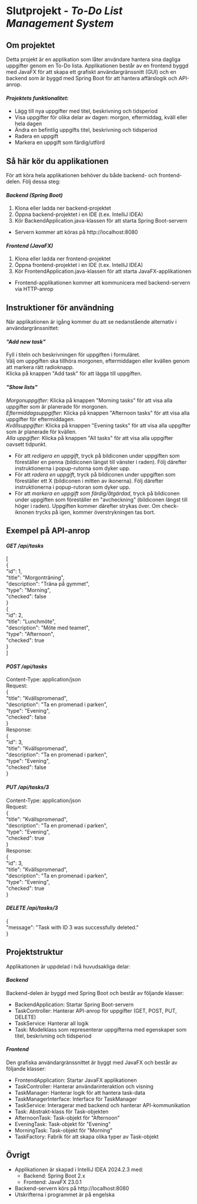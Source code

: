 # Slutprojekt - *To-Do List Management System*


## Om projektet
Detta projekt är en applikation som låter användare hantera sina dagliga uppgifter genom en To-Do lista. 
Applikationen består av en frontend byggd med JavaFX för att skapa ett grafiskt användargränssnitt (GUI) och en backend som är byggd med Spring Boot för att hantera affärslogik och API-anrop.

#### *Projektets funktionalitet:*
* Lägg till nya uppgifter med titel, beskrivning och tidsperiod
* Visa uppgifter för olika delar av dagen: morgon, eftermiddag, kväll eller hela dagen
* Ändra en befintlig uppgifts titel, beskrivning och tidsperiod
* Radera en uppgift
* Markera en uppgift som färdig/utförd

## Så här kör du applikationen
För att köra hela applikationen behöver du både backend- och frontend-delen. Följ dessa steg:

#### *Backend (Spring Boot)*
1. Klona eller ladda ner backend-projektet
2. Öppna backend-projektet i en IDE (t.ex. IntelliJ IDEA)
3. Kör BackendApplication.java-klassen för att starta Spring Boot-servern
* Servern kommer att köras på http://localhost:8080

#### *Frontend (JavaFX)*
1. Klona eller ladda ner frontend-projektet
2. Öppna frontend-projektet i en IDE (t.ex. IntelliJ IDEA)
3. Kör FrontendApplication.java-klassen för att starta JavaFX-applikationen
* Frontend-applikationen kommer att kommunicera med backend-servern via HTTP-anrop

## Instruktioner för användning
När applikationen är igång kommer du att se nedanstående alternativ i användargränssnittet:

#### *"Add new task"*<br>
Fyll i titeln och beskrivningen för uppgiften i formuläret.<br>
Välj om uppgiften ska tillhöra morgonen, eftermiddagen eller kvällen genom att markera rätt radioknapp.<br>
Klicka på knappen "Add task" för att lägga till uppgiften.

#### *"Show lists"*<br>
*Morgonuppgifter:* Klicka på knappen "Morning tasks" för att visa alla uppgifter som är planerade för morgonen.<br>
*Eftermiddagsuppgifter:* Klicka på knappen "Afternoon tasks" för att visa alla uppgifter för eftermiddagen.<br>
*Kvällsuppgifter:* Klicka på knappen "Evening tasks" för att visa alla uppgifter som är planerade för kvällen.<br>
*Alla uppgifter:* Klicka på knappen "All tasks" för att visa alla uppgifter oavsett tidpunkt.

* För att *redigera en uppgift*, tryck på bildiconen under uppgiften som föreställer en penna (bildiconen längst till vänster i raden). Följ därefter instruktionerna i popup-rutorna som dyker upp.
* För att *radera en uppgift*, tryck på bildiconen under uppgiften som föreställer ett X (bildiconen i mitten av ikonerna). Följ därefter instruktionerna i popup-rutoran som dyker upp.
* För att *markera en uppgift som färdig/åtgärdad*, tryck på bildiconen under uppgiften som föreställer en "avcheckning" (bildiconen längst till höger i raden). Uppgiften kommer därefter strykas över. Om check-iknonen trycks på igen, kommer överstrykningen tas bort.

## Exempel på API-anrop

#### *GET /api/tasks*<br>
[<br>
  {<br>
  "id": 1,<br>
    "title": "Morgonträning",<br>
    "description": "Träna på gymmet",<br>
    "type": "Morning",<br>
    "checked": false<br>
  }<br>
  {<br>
    "id": 2,<br>
    "title": "Lunchmöte",<br>
    "description": "Möte med teamet",<br>
    "type": "Afternoon",<br>
    "checked": true<br>
  }<br>
]<br>

#### *POST /api/tasks*<br>
Content-Type: application/json<br>
Request:<br>
{<br>
  "title": "Kvällspromenad",<br>
  "description": "Ta en promenad i parken",<br>
  "type": "Evening",<br>
  "checked": false<br>
}<br>
Response:<br>
{<br>
  "id": 3,<br>
  "title": "Kvällspromenad",<br>
  "description": "Ta en promenad i parken",<br>
  "type": "Evening",<br>
  "checked": false<br>
}<br>

#### *PUT /api/tasks/3*<br>
Content-Type: application/json<br>
Request:<br>
{<br>
  "title": "Kvällspromenad",<br>
  "description": "Ta en promenad i parken",<br>
  "type": "Evening",<br>
  "checked": true<br>
}<br>
Response:<br>
{<br>
  "id": 3,<br>
  "title": "Kvällspromenad",<br>
  "description": "Ta en promenad i parken",<br>
  "type": "Evening",<br>
  "checked": true<br>
}<br>

#### *DELETE /api/tasks/3* <br>
{<br>
  "message": "Task with ID 3 was successfully deleted."<br>
}<br>


## Projektstruktur
Applikationen är uppdelad i två huvudsakliga delar:

#### *Backend*
Backend-delen är byggd med Spring Boot och består av följande klasser:
* BackendApplication: Startar Spring Boot-servern
* TaskController: Hanterar API-anrop för uppgifter (GET, POST, PUT, DELETE)
* TaskService: Hanterar all logik
* Task: Modelklass som representerar uppgifterna med egenskaper som titel, beskrivning och tidsperiod

#### *Frontend*
Den grafiska användargränssnittet är byggt med JavaFX och består av följande klasser:
* FrontendApplication: Startar JavaFX applikationen
* TaskController: Hanterar användarinteraktion och visning
* TaskManager: Hanterar logik för att hantera task-data
* TaskManagerInterface: Interface för TaskManager
* TaskService: Interagerar med backend och hanterar API-kommunikation
* Task: Abstrakt-klass för Task-objekten
* AfternoonTask: Task-objekt för "Afternoon"
* EveningTask: Task-objekt för "Evening"
* MorningTask: Task-objekt för "Morning"
* TaskFactory: Fabrik för att skapa olika typer av Task-objekt

## Övrigt
* Applikationen är skapad i IntelliJ IDEA 2024.2.3 med:
  * Backend: Spring Boot 2.x
  * Frontend: JavaFX 23.0.1
* Backend-servern körs på http://localhost:8080
* Utskrifterna i programmet är på engelska
